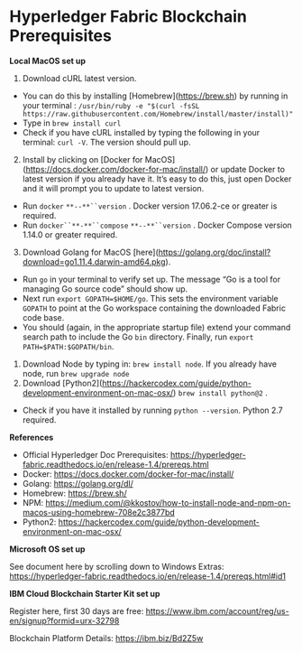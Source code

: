 # Hyperledger Fabric Blockchain Prerequisites  
**Local MacOS set up** 


1. Download cURL latest version. 
- You can do this by installing \[Homebrew\](https://brew.sh) by running in your terminal : `/usr/bin/ruby -e "$(curl -fsSL https://raw.githubusercontent.com/Homebrew/install/master/install)"`
- Type in `brew install curl`
- Check if you have cURL installed by typing the following in your terminal: `curl -V`. The version should pull up. 
2. Install by clicking on \[Docker for MacOS\](https://docs.docker.com/docker-for-mac/install/) or update Docker to latest version if you already have it. It’s easy to do this, just open Docker and it will prompt you to update to latest version.
- Run `docker` `**--**``version` . Docker version 17.06.2-ce or greater is required.
- Run `docker``**-**``compose` `**--**``version` . Docker Compose version 1.14.0 or greater required. 
3. Download Golang for MacOS \[here\](https://golang.org/doc/install?download=go1.11.4.darwin-amd64.pkg). 
-  Run `go` in your terminal to verify set up. The message “Go is a tool for managing Go source code” should show up. 
- Next run `export GOPATH=$HOME/go`. This sets the environment variable `GOPATH` to point at the Go workspace containing the downloaded Fabric code base. 
- You should (again, in the appropriate startup file) extend your command search path to include the Go `bin` directory. Finally, run `export PATH=$PATH:$GOPATH/bin`.
1. Download Node by typing in: `brew install node`. If you already have node, run `brew upgrade node`
2. Download \[Python2\](https://hackercodex.com/guide/python-development-environment-on-mac-osx/) `brew install python@2` . 
- Check if you have it installed by running `python --version`.  Python 2.7 required.

**References**


- Official Hyperledger Doc Prerequisites: https://hyperledger-fabric.readthedocs.io/en/release-1.4/prereqs.html 
- Docker: https://docs.docker.com/docker-for-mac/install/
- Golang: https://golang.org/dl/
- Homebrew: https://brew.sh/
- NPM: https://medium.com/@kkostov/how-to-install-node-and-npm-on-macos-using-homebrew-708e2c3877bd
- Python2: https://hackercodex.com/guide/python-development-environment-on-mac-osx/

**Microsoft OS set up** 

See document here by scrolling down to Windows Extras: https://hyperledger-fabric.readthedocs.io/en/release-1.4/prereqs.html#id1

**IBM Cloud Blockchain Starter Kit set up**

Register here, first 30 days are free: https://www.ibm.com/account/reg/us-en/signup?formid=urx-32798

Blockchain Platform Details: https://ibm.biz/Bd2Z5w


 
 

